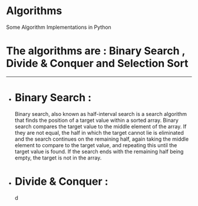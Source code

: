 # Algorithms  
Some Algorithm Implementations in Python 

# The algorithms are : Binary Search , Divide & Conquer and Selection Sort
---------------------------------------------------------------------------------
   - # Binary Search :
        Binary search, also known as half-interval search is a search algorithm that finds the position of a target value within a sorted array. Binary search compares the target value to the middle element of the array. If they are not equal, the half in which the target cannot lie is eliminated and the search continues on the remaining half, again taking the middle element to compare to the target value, and repeating this until the target value is found. If the search ends with the remaining half being empty, the target is not in the array.
   
   - # Divide & Conquer :
        d
